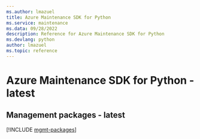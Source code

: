```yaml
---
ms.author: lmazuel
title: Azure Maintenance SDK for Python
ms.service: maintenance
ms.data: 09/28/2022
description: Reference for Azure Maintenance SDK for Python
ms.devlang: python
author: lmazuel
ms.topic: reference
---
```

# Azure Maintenance SDK for Python - latest

## Management packages - latest
[!INCLUDE [mgmt-packages](maintenance-mgmt-index.md)]